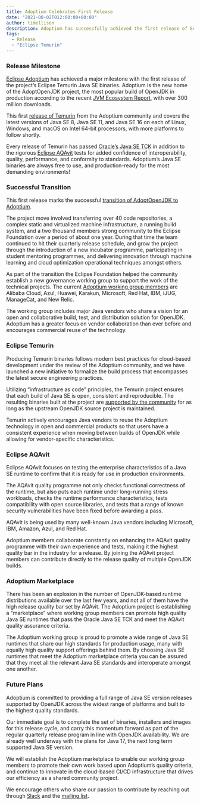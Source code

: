 ```yaml
---
title: Adoptium Celebrates First Release
date: "2021-08-02T012:00:00+00:00"
author: timellison
description: Adoptium has successfully achieved the first release of Eclipse Temurin Java SE binaries.
tags:
  - Release
  - "Eclipse Temurin"
---
```


### Release Milestone

[Eclipse Adoptium](https://www.adoptium.net) has achieved a major milestone with the first release of the project’s Eclipse Temurin Java SE binaries. Adoptium is the new home of the AdoptOpenJDK project, the most popular build of OpenJDK in production according to the recent [JVM Ecosystem Report](https://snyk.io/jvm-ecosystem-report-2021/), with over 300 million downloads.

This first [release of Temurin](https://adoptium.net/releases.html) from the Adoptium community and covers the latest versions of Java SE 8, Java SE 11, and Java SE 16 on each of Linux, Windows, and macOS on Intel 64-bit processors, with more platforms to follow shortly.

Every release of Temurin has passed [Oracle’s Java SE TCK](https://en.wikipedia.org/wiki/Technology_Compatibility_Kit) in addition to the rigorous [Eclipse AQAvit](https://projects.eclipse.org/projects/adoptium.aqavit) tests for added confidence of interoperability, quality, performance, and conformity to standards. Adoptium’s Java SE binaries are always free to use, and production-ready for the most demanding environments!

### Successful Transition

This first release marks the successful [transition of AdoptOpenJDK to Adoptium](https://blog.adoptium.net/2021/03/eclipse-adoptium-announcement/).

The project move involved transferring over 40 code repositories, a complex static and virtualized machine infrastructure, a running build system, and a two thousand members strong community to the Eclipse Foundation over a period of about one year. During that time the team continued to hit their quarterly release schedule, and grow the project through the introduction of a new incubator programme, participating in student mentoring programmes, and delivering innovation through machine learning and cloud optimization operational techniques amongst others.

As part of the transition the Eclipse Foundation helped the community establish a new governance working group to support the work of the technical projects. The current [Adoptium working group members](https://adoptium.net/members.html) are Alibaba Cloud, Azul, Huawei, Karakun, Microsoft, Red Hat, IBM, iJUG, ManageCat, and New Relic.

The working group includes major Java vendors who share a vision for an open and collaborative build, test, and distribution solution for OpenJDK. Adoptium has a greater focus on vendor collaboration than ever before and encourages commercial reuse of the technology.

### Eclipse Temurin

Producing Temurin binaries follows modern best practices for cloud-based development under the review of the Adoptium community, and we have launched a new initiative to formalize the build process that encompasses the latest secure engineering practices.

Utilizing “infrastructure as code” principles, the Temurin project ensures that each build of Java SE is open, consistent and reproducible. The resulting binaries built at the project are [supported by the community](https://adoptium.net/support.html) for as long as the upstream OpenJDK source project is maintained.

Temurin actively encourages Java vendors to reuse the Adoptium technology in open and commercial products so that users have a consistent experience when moving between builds of OpenJDK while allowing for vendor-specific characteristics. 

### Eclipse AQAvit

Eclipse AQAvit focuses on testing the enterprise characteristics of a Java SE runtime to confirm that it is ready for use in production environments.

The AQAvit quality programme not only checks functional correctness of the runtime, but also puts each runtime under long-running stress workloads, checks the runtime performance characteristics, tests compatibility with open source libraries, and tests that a range of known security vulnerabilities have been fixed before awarding a pass.

AQAvit is being used by many well-known Java vendors including Microsoft, IBM, Amazon, Azul, and Red Hat.

Adoptium members collaborate constantly on enhancing the AQAvit quality programme with their own experience and tests, making it the highest quality bar in the industry for a release. By joining the AQAvit project members can contribute directly to the release quality of multiple OpenJDK builds.

### Adoptium Marketplace

There has been an explosion in the number of OpenJDK-based runtime distributions available over the last few years, and not all of them have the high release quality bar set by AQAvit. The Adoptium project is establishing a “marketplace” where working group members can promote high quality Java SE runtimes that pass the Oracle Java SE TCK and meet the AQAvit quality assurance criteria.

The Adoptium working group is proud to promote a wide range of Java SE runtimes that share our high standards for production usage, many with equally high quality support offerings behind them. By choosing Java SE runtimes that meet the Adoptium marketplace criteria you can be assured that they meet all the relevant Java SE standards and interoperate amongst one another.

### Future Plans

Adoptium is committed to providing a full range of Java SE version releases supported by OpenJDK across the widest range of platforms and built to the highest quality standards.

Our immediate goal is to complete the set of binaries, installers and images for this release cycle, and carry this momentum forward as part of the regular quarterly release program in line with OpenJDK availability. We are already well underway with the plans for Java 17, the next long term supported Java SE version.

We will establish the Adoptium marketplace to enable our working group members to promote their own work based upon Adoptium’s quality criteria, and continue to innovate in the cloud-based CI/CD infrastructure that drives our efficiency as a shared community project.

We encourage others who share our passion to contribute by reaching out through [Slack](https://adoptium.net/slack.html) and the [mailing list](https://accounts.eclipse.org/mailing-list/temurin-dev).

